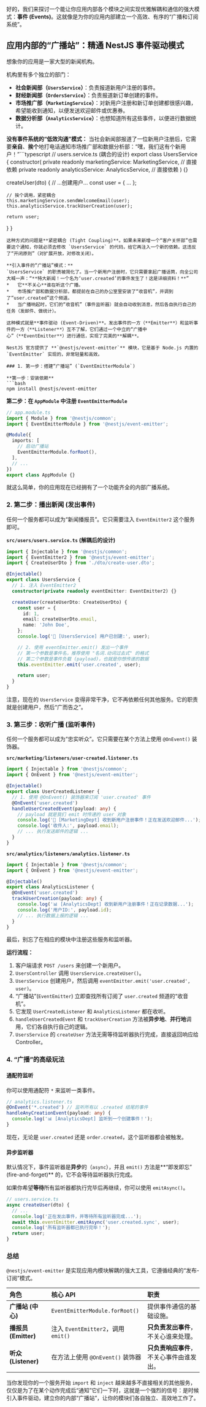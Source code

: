 好的，我们来探讨一个能让你应用内部各个模块之间实现优雅解耦和通信的强大模式：**事件 (Events)**。这就像是为你的应用内部建立一个高效、有序的“广播和订阅系统”。

## 应用内部的“广播站”：精通 NestJS 事件驱动模式

想象你的应用是一家大型的新闻机构。

机构里有多个独立的部门：

- **社会新闻部（`UsersService`）**：负责报道新用户注册的事件。
- **财经新闻部（`OrdersService`）**：负责报道新订单创建的事件。
- **市场推广部（`MarketingService`）**：对新用户注册和新订单创建都很感兴趣，希望能收到通知，以便发送欢迎邮件或优惠券。
- **数据分析部（`AnalyticsService`）**：也想知道所有这些事件，以便进行数据统计。

**没有事件系统的“低效沟通”模式：**
当社会新闻部报道了一位新用户注册后，它需要**亲自**、**挨个**地打电话通知市场推广部和数据分析部：“嘿，我们这有个新用户！”```typescript
// users.service.ts (耦合的设计)
export class UsersService {
constructor(
private readonly marketingService: MarketingService, // 直接依赖
private readonly analyticsService: AnalyticsService, // 直接依赖
) {}

createUser(dto) {
// ...创建用户...
const user = { ... };

    // 挨个调用，紧密耦合
    this.marketingService.sendWelcomeEmail(user);
    this.analyticsService.trackUserCreation(user);

    return user;

}
}

````
这种方式的问题是**紧密耦合 (Tight Coupling)**。如果未来新增一个“客户关怀部”也需要这个通知，你就必须去修改 `UsersService` 的代码，给它再注入一个新的依赖。这违反了“开闭原则”（对扩展开放，对修改关闭）。

**引入事件的“广播站”模式：**
`UsersService` 的职责被简化了。当一个新用户注册时，它只需要拿起广播话筒，向全公司大喊一声：“**特大新闻！一个名为‘user.created’的事件发生了！这是详细资料！**”
*   它**不关心**谁在听这个广播。
*   市场推广部和数据分析部，都提前在自己的办公室里安装了“收音机”，并调到了“user.created”这个频道。
*   当广播响起时，它们的“收音机”（事件监听器）就会自动收到消息，然后各自执行自己的任务（发邮件、做统计）。

这种模式就是**事件驱动 (Event-Driven)**。发出事件的一方（**Emitter**）和监听事件的一方（**Listener**）互不了解，它们通过一个中立的“广播中心”（**EventEmitter**）进行通信，实现了完美的**解耦**。

NestJS 官方提供了 **`@nestjs/event-emitter`** 模块，它是基于 Node.js 内置的 `EventEmitter` 实现的，非常轻量和高效。

### 1. 第一步：搭建“广播站” (`EventEmitterModule`)

**第一步：安装依赖**
```bash
npm install @nestjs/event-emitter
````

**第二步：在 `AppModule` 中注册 `EventEmitterModule`**

```typescript
// app.module.ts
import { Module } from '@nestjs/common';
import { EventEmitterModule } from '@nestjs/event-emitter';

@Module({
  imports: [
    // 启动广播站
    EventEmitterModule.forRoot(),
  ],
  // ...
})
export class AppModule {}
```

就这么简单，你的应用现在已经拥有了一个功能齐全的内部广播系统。

### 2. 第二步：播出新闻 (发出事件)

任何一个服务都可以成为“新闻播报员”。它只需要注入 `EventEmitter2` 这个服务即可。

**`src/users/users.service.ts` (解耦后的设计)**

```typescript
import { Injectable } from '@nestjs/common';
import { EventEmitter2 } from '@nestjs/event-emitter';
import { CreateUserDto } from './dto/create-user.dto';

@Injectable()
export class UsersService {
  // 1. 注入 EventEmitter2
  constructor(private readonly eventEmitter: EventEmitter2) {}

  createUser(createUserDto: CreateUserDto) {
    const user = {
      id: 1,
      email: createUserDto.email,
      name: 'John Doe',
    };
    console.log('👤 [UsersService] 用户已创建:', user);

    // 2. 使用 eventEmitter.emit() 发出一个事件
    // 第一个参数是事件名，推荐使用 "名词.动词过去式" 的格式
    // 第二个参数是事件负载 (payload)，也就是你想传递的数据
    this.eventEmitter.emit('user.created', user);

    return user;
  }
}
```

注意，现在的 `UsersService` 变得非常干净，它不再依赖任何其他服务。它的职责就是创建用户，然后“广而告之”。

### 3. 第三步：收听广播 (监听事件)

任何一个服务都可以成为“忠实听众”。它只需要在某个方法上使用 `@OnEvent()` 装饰器。

**`src/marketing/listeners/user-created.listener.ts`**

```typescript
import { Injectable } from '@nestjs/common';
import { OnEvent } from '@nestjs/event-emitter';

@Injectable()
export class UserCreatedListener {
  // 1. 使用 @OnEvent() 装饰器来订阅 'user.created' 事件
  @OnEvent('user.created')
  handleUserCreatedEvent(payload: any) {
    // payload 就是我们 emit 时传递的 user 对象
    console.log('📧 [MarketingDept] 收到新用户注册事件！正在发送欢迎邮件...');
    console.log('收件人:', payload.email);
    // ... 执行发送邮件的逻辑 ...
  }
}
```

**`src/analytics/listeners/analytics.listener.ts`**

```typescript
import { Injectable } from '@nestjs/common';
import { OnEvent } from '@nestjs/event-emitter';

@Injectable()
export class AnalyticsListener {
  @OnEvent('user.created')
  trackUserCreation(payload: any) {
    console.log('📊 [AnalyticsDept] 收到新用户注册事件！正在记录数据...');
    console.log('用户ID:', payload.id);
    // ... 执行数据上报的逻辑 ...
  }
}
```

最后，别忘了在相应的模块中注册这些服务和监听器。

**运行流程：**

1.  客户端请求 `POST /users` 来创建一个新用户。
2.  `UsersController` 调用 `UsersService.createUser()`。
3.  `UsersService` 创建用户，然后调用 `eventEmitter.emit('user.created', user)`。
4.  “广播站”(`EventEmitter`) 立即查找所有订阅了 `user.created` 频道的“收音机”。
5.  它发现 `UserCreatedListener` 和 `AnalyticsListener` 都在收听。
6.  `handleUserCreatedEvent` 和 `trackUserCreation` 方法被**异步地**、**并行地**调用，它们各自执行自己的逻辑。
7.  `UsersService` 的 `createUser` 方法无需等待监听器执行完成，直接返回响应给 Controller。

### 4. “广播”的高级玩法

#### **通配符监听**

你可以使用通配符 `*` 来监听一类事件。

```typescript
// analytics.listener.ts
@OnEvent('*.created') // 监听所有以 .created 结尾的事件
handleAnyCreationEvent(payload: any) {
  console.log('📊 [AnalyticsDept] 监听到一个创建事件！');
}
```

现在，无论是 `user.created` 还是 `order.created`，这个监听器都会被触发。

#### **异步监听器**

默认情况下，事件监听器是**异步**的（`async`），并且 `emit()` 方法是**“即发即忘” (fire-and-forget)** 的，它不会等待监听器执行完成。

如果你希望**等待**所有监听器都执行完毕后再继续，你可以使用 `emitAsync()`。

```typescript
// users.service.ts
async createUser(dto) {
  // ...
  console.log('正在发出事件，并等待所有监听器完成...');
  await this.eventEmitter.emitAsync('user.created.sync', user);
  console.log('所有监听器都已执行完毕！');
  return user;
}
```

### 总结

`@nestjs/event-emitter` 是实现应用内模块解耦的强大工具，它遵循经典的“发布-订阅”模式。

| 角色                 | 核心 API                            | 职责                                     |
| :------------------- | :---------------------------------- | :--------------------------------------- |
| **广播站 (中心)**    | `EventEmitterModule.forRoot()`      | 提供事件通信的基础设施。                 |
| **播报员 (Emitter)** | 注入 `EventEmitter2`，调用 `emit()` | **只负责发出事件**，不关心谁来处理。     |
| **听众 (Listener)**  | 在方法上使用 `@OnEvent()` 装饰器    | **只负责响应事件**，不关心事件由谁发出。 |

当你发现你的一个服务开始 `import` 和 `inject` 越来越多不直接相关的其他服务，仅仅是为了在某个动作完成后“通知”它们一下时，这就是一个强烈的信号：是时候引入事件驱动，建立你的内部“广播站”，让你的模块们各自独立、高效地工作了。
